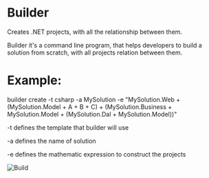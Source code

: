 Builder 
=======

Creates .NET projects, with all the relationship between them.

Builder it's a command line program, that helps developers to build a solution from scratch, with all projects relation between them. 

Example:
=======

builder create -t csharp -a MySolution -e "MySolution.Web + (MySolution.Model + A + B + C) + (MySolution.Business + MySolution.Model + (MySolution.Dal + MySolution.Model))"

-t defines the template that builder will use

-a defines the name of solution

-e defines the mathematic expression to construct the projects



![Build](https://ci.appveyor.com/api/projects/status/32r7s2skrgm9ubva?retina=true)
